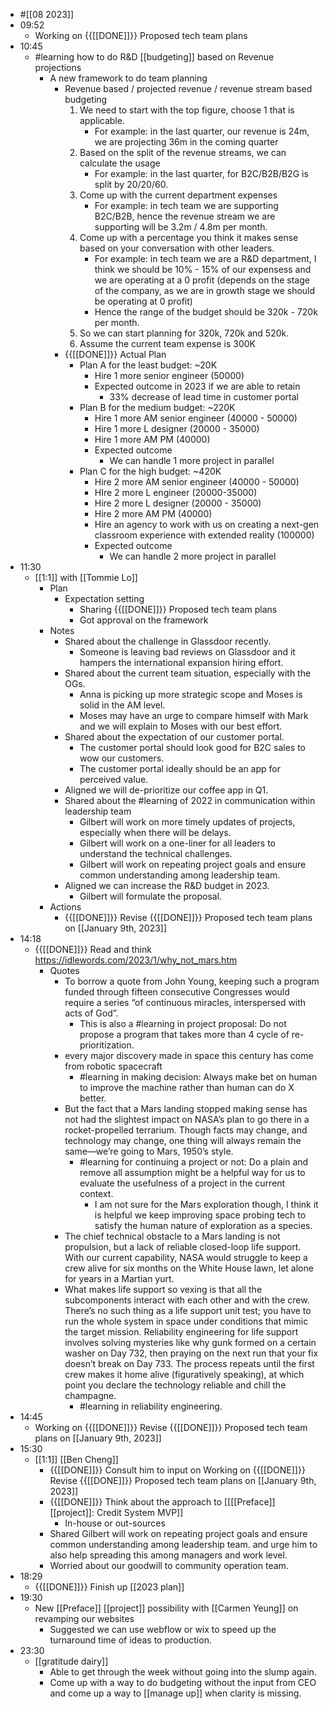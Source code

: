 - #[[08 2023]]
- 09:52
    - Working on {{[[DONE]]}}  Proposed tech team plans
- 10:45
    - #learning how to do R&D [[budgeting]] based on Revenue projections
        - A new framework to do team planning
            - Revenue based / projected revenue / revenue stream based budgeting
                1. We need to start with the top figure, choose 1 that is applicable.
                    - For example: in the last quarter, our revenue is 24m, we are projecting 36m in the coming quarter
                2. Based on the split of the revenue streams, we can calculate the usage
                    - For example: in the last quarter, for B2C/B2B/B2G is split by 20/20/60.
                3. Come up with the current department expenses
                    - For example: in tech team we are supporting B2C/B2B, hence the revenue stream we are supporting will be 3.2m / 4.8m per month.
                4. Come up with a percentage you think it makes sense based on your conversation with other leaders.
                    - For example: in tech team we are a R&D department, I think we should be 10% - 15% of our expensess and we are operating at a 0 profit (depends on the stage of the company, as we are in growth stage we should be operating at 0 profit)
                    - Hence the range of the budget should be 320k - 720k per month.
                5. So we can start planning for 320k, 720k and 520k.
                6. Assume the current team expense is 300K
            - {{[[DONE]]}}  Actual Plan
                - Plan A for the least budget: ~20K
                    - Hire 1 more senior engineer (50000)
                    - Expected outcome in 2023 if we are able to retain
                        - 33% decrease of lead time in customer portal
                - Plan B for the medium budget: ~220K
                    - Hire 1 more AM senior engineer (40000 - 50000)
                    - Hire 1 more L designer (20000 - 35000)
                    - Hire 1 more AM PM (40000)
                    - Expected outcome
                        - We can handle 1 more project in parallel
                - Plan C for the high budget: ~420K
                    - Hire 2 more AM senior engineer (40000 - 50000)
                    - HIre 2 more L engineer (20000-35000)
                    - Hire 2 more L designer (20000 - 35000)
                    - Hire 2 more AM PM (40000)
                    - Hire an agency to work with us on creating a next-gen classroom experience with extended reality (100000)
                    - Expected outcome
                        - We can handle 2 more project in parallel
- 11:30
    - [[1:1]] with [[Tommie Lo]]
        - Plan
            - Expectation setting
                - Sharing {{[[DONE]]}}  Proposed tech team plans
                - Got approval on the framework
        - Notes
            - Shared about the challenge in Glassdoor recently.
                - Someone is leaving bad reviews on Glassdoor and it hampers the international expansion hiring effort.
            - Shared about the current team situation, especially with the OGs.
                - Anna is picking up more strategic scope and Moses is solid in the AM level.
                - Moses may have an urge to compare himself with Mark and we will explain to Moses with our best effort.
            - Shared about the expectation of our customer portal.
                - The customer portal should look good for B2C sales to wow our customers.
                - The customer portal ideally should be an app for perceived value.
            - Aligned we will de-prioritize our coffee app in Q1.
            - Shared about the #learning of 2022 in communication within leadership team
                - Gilbert will work on more timely updates of projects, especially when there will be delays.
                - Gilbert will work on a one-liner for all leaders to understand the technical challenges.
                - Gilbert will work on repeating project goals and ensure common understanding among leadership team.
            - Aligned we can increase the R&D budget in 2023.
                - Gilbert will formulate the proposal.
        - Actions
            - {{[[DONE]]}} Revise {{[[DONE]]}}  Proposed tech team plans on [[January 9th, 2023]]
- 14:18
    - {{[[DONE]]}}  Read and think https://idlewords.com/2023/1/why_not_mars.htm
        - Quotes
            - To borrow a quote from John Young, keeping such a program funded through fifteen consecutive Congresses would require a series “of continuous miracles, interspersed with acts of God”.
                - This is also a #learning in project proposal: Do not propose a program that takes more than 4 cycle of re-prioritization.
            - every major discovery made in space this century has come from robotic spacecraft
                - #learning in making decision: Always make bet on human to improve the machine rather than human can do X better.
            - But the fact that a Mars landing stopped making sense has not had the slightest impact on NASA’s plan to go there in a rocket-propelled terrarium. Though facts may change, and technology may change, one thing will always remain the same—we’re going to Mars, 1950’s style.
                - #learning for continuing a project or not: Do a plain and remove all assumption might be a helpful way for us to evaluate the usefulness of a project in the current context.
                    - I am not sure for the Mars exploration though, I think it is helpful we keep improving space probing tech to satisfy the human nature of exploration as a species.
            - The chief technical obstacle to a Mars landing is not propulsion, but a lack of reliable closed-loop life support. With our current capability, NASA would struggle to keep a crew alive for six months on the White House lawn, let alone for years in a Martian yurt.
            - What makes life support so vexing is that all the subcomponents interact with each other and with the crew. There’s no such thing as a life support unit test; you have to run the whole system in space under conditions that mimic the target mission. Reliability engineering for life support involves solving mysteries like why gunk formed on a certain washer on Day 732, then praying on the next run that your fix doesn’t break on Day 733. The process repeats until the first crew makes it home alive (figuratively speaking), at which point you declare the technology reliable and chill the champagne.
                - #learning in reliability engineering.
- 14:45
    - Working on {{[[DONE]]}} Revise {{[[DONE]]}}  Proposed tech team plans on [[January 9th, 2023]]
- 15:30
    - [[1:1]] [[Ben Cheng]]
        - {{[[DONE]]}} Consult him to input on Working on {{[[DONE]]}} Revise {{[[DONE]]}}  Proposed tech team plans on [[January 9th, 2023]]
        - {{[[DONE]]}}  Think about the approach to [[[[Preface]] [[project]]: Credit System MVP]]
            - In-house or out-sources
        - Shared Gilbert will work on repeating project goals and ensure common understanding among leadership team. and urge him to also help spreading this among managers and work level.
        - Worried about our goodwill to community operation team.
- 18:29
    - {{[[DONE]]}}  Finish up [[2023 plan]]
- 19:30
    - New [[Preface]] [[project]] possibility with [[Carmen Yeung]] on revamping our websites
        - Suggested we can use webflow or wix to speed up the turnaround time of ideas to production.
- 23:30
    - [[gratitude dairy]]
        - Able to get through the week without going into the slump again.
        - Come up with a way to do budgeting without the input from CEO and come up a way to [[manage up]] when clarity is missing.
